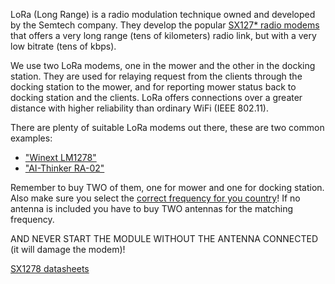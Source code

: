 LoRa (Long Range) is a radio modulation technique owned and developed by the Semtech company. They develop the popular [SX127\* radio modems](https://www.semtech.com/products/wireless-rf/lora-transceivers/SX1278) that offers a very long range (tens of kilometers) radio link, but with a very low bitrate (tens of kbps).

We use two LoRa modems, one in the mower and the other in the docking station. They are used for relaying request from the clients through the docking station to the mower, and for reporting mower status back to docking station and the clients. LoRa offers connections over a greater distance with higher reliability than ordinary WiFi (IEEE 802.11).

There are plenty of suitable LoRa modems out there, these are two common examples:

- ["Winext LM1278"](https://www.google.com/search?q=Winext+LM1278)
- ["AI-Thinker RA-02"](https://www.google.com/search?q=AI-Thinker+RA-02)

Remember to buy TWO of them, one for mower and one for docking station. Also make sure you select the [correct frequency for you country](https://www.thethingsnetwork.org/docs/lorawan/frequencies-by-country.html)!
If no antenna is included you have to buy TWO antennas for the matching frequency.

AND NEVER START THE MODULE WITHOUT THE ANTENNA CONNECTED (it will damage the modem)!

[SX1278 datasheets](sx1276_77_78_79.pdf)
